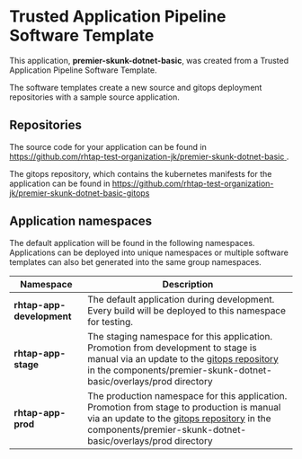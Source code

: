 # Trusted Application Pipeline Software Template

This application, **premier-skunk-dotnet-basic**, was created from a Trusted Application Pipeline Software Template.

The software templates create a new source and gitops deployment repositories with a sample source application. 

## Repositories

The source code for your application can be found in [https://github.com/rhtap-test-organization-jk/premier-skunk-dotnet-basic ](https://github.com/rhtap-test-organization-jk/premier-skunk-dotnet-basic ).
 
The gitops repository, which contains the kubernetes manifests for the application can be found in 
[https://github.com/rhtap-test-organization-jk/premier-skunk-dotnet-basic-gitops ](https://github.com/rhtap-test-organization-jk/premier-skunk-dotnet-basic-gitops ) 

## Application namespaces 

The default application will be found in the following namespaces. Applications can be deployed into unique namespaces or multiple software templates can also bet generated into the same group namespaces.  

|  Namespace   |  Description   |  
| -------- | -------- |   
| **rhtap-app-development** | The default application during development. Every build will be deployed to this namespace for testing. | 
| **rhtap-app-stage** | The staging namespace for this application. Promotion from development to stage is manual via an update to the [gitops repository](https://github.com/rhtap-test-organization-jk/premier-skunk-dotnet-basic-gitops ) in the components/premier-skunk-dotnet-basic/overlays/prod directory |  
| **rhtap-app-prod** | The production namespace for this application. Promotion from stage to production is manual via an update to the [gitops repository](https://github.com/rhtap-test-organization-jk/premier-skunk-dotnet-basic-gitops ) in the components/premier-skunk-dotnet-basic/overlays/prod directory | 